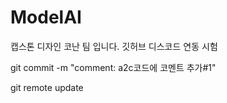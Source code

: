 # ModelAI

캡스톤 디자인 코난 팀 입니다. 깃허브 디스코드 연동 시험

git commit -m "comment: a2c코드에 코멘트 추가#1"

git remote update